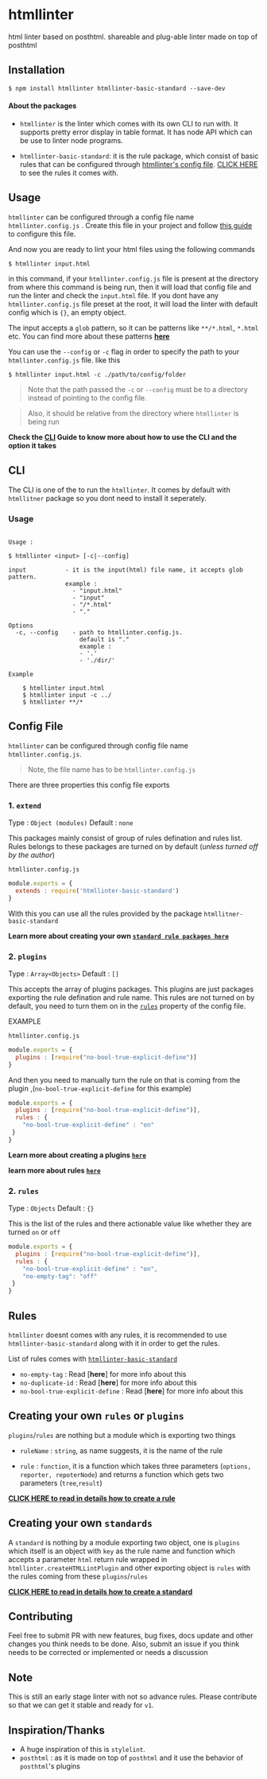 # htmllinter
html linter based on posthtml.  shareable and plug-able linter made on top of posthtml

## Installation 

```shell
$ npm install htmllinter htmllinter-basic-standard --save-dev
```

#### About the packages

- `htmllinter` is the linter which comes with its own CLI to run with. It supports pretty error display in table format. It has node API which can be use to 
   linter node programs.
 
- `htmllinter-basic-standard`: it is the rule package, which consist of basic rules that can be configured through [htmllinter's config file](#config_file). [CLICK HERE](https://github.com/anikethsaha/htmllinter/blob/master/packages/htmllinter-basic-standard/README.md) to see the rules it comes with.


## Usage
`htmllinter` can be configured through a config file name `htmllinter.config.js` . Create this file in your project and follow [this guide](#config-file) to configure this file.

And now you are ready to lint your html files using the following commands

```shell
$ htmllinter input.html 
```

in this command, if your `htmllinter.config.js` file is present at the directory from where this command is being run, then it will load that config file
and run the linter and check the `input.html` file. If you dont have any `htmllinter.config.js` file preset at the root, it will load the linter
with default config which is `{}`, an empty object.

The input accepts a `glob` pattern, so it can be patterns like `**/*.html`, `*.html` etc. 
You can find more about these patterns [**here**](https://github.com/isaacs/node-glob#glob-primer)


You can use the `--config` or `-c` flag in order to specify the path to your `htmllinter.config.js` file.  like this

```shell
$ htmllinter input.html -c ./path/to/config/folder
```

> Note that the path passed the `-c` or `--config` must be to a directory instead of pointing to the config file. 

> Also, it should be relative from the directory where `htmllinter` is being run

**Check the [CLI](#cli) Guide to know more about how to use the CLI and the option it takes**


## CLI

The CLI is one of the to run the `htmllinter`. It comes by default with `htmllitner` package so you dont need to install it seperately. 

### Usage

```

Usage :

$ htmllinter <input> [-c|--config]

input           - it is the input(html) file name, it accepts glob pattern.
                example :
                  - "input.html"
                  - "input"
                  - "/*.html"
                  - "."

Options
  -c, --config    - path to htmllinter.config.js.
                    default is "."
                    example :
                    - '.'
                    - './dir/'

Example

    $ htmllinter input.html
    $ htmllinter input -c ../
    $ htmllinter **/*

```

## Config File

`htmllinter` can be configured through config file name `htmllinter.config.js`.  

> Note, the file name has to be `htmllinter.config.js`

There are three properties this config file exports

### 1. `extend`

Type : `Object (modules)`
Default : `none`

This packages mainly consist of group of rules defination and rules list. Rules belongs to these packages are turned on by default (_unless turned off by the author_)


`htmllinter.config.js`

```js
module.exports = {
  extends : require('htmllinter-basic-standard')
}
```

With this you can use all the rules provided by the package `htmllitner-basic-standard`

**Learn more about creating your own [`standard rule packages here`]()**


### 2. `plugins`

Type : `Array<Objects>`
Default : `[]`

This accepts the array of plugins packages. This plugins are just packages exporting the rule defination and rule name. This rules are not turned on 
by default, you need to turn them on in the [`rules`](#rules) property of the config file. 

EXAMPLE

`htmllinter.config.js`

```js
module.exports = {
  plugins : [require("no-bool-true-explicit-define")]
}
```

And then you need to manually turn the rule on that is coming from the plugin ,(`no-bool-true-explicit-define` for this example)

```js
module.exports = {
  plugins : [require("no-bool-true-explicit-define")],
  rules : {
    "no-bool-true-explicit-define" : "on"
 }
}
```

**Learn more about creating a plugins [`here`](https://github.com/anikethsaha/htmllinter/blob/master/docs/how-to-create-plugin.md)**

**learn more about rules [`here`](#rules)**

### 2. `rules`

Type : `Objects`
Default : `{}`

This is the list of the rules and there actionable value like whether they are turned `on` or `off`

```js
module.exports = {
  plugins : [require("no-bool-true-explicit-define")],
  rules : {
    "no-bool-true-explicit-define" : "on",
    "no-empty-tag": "off"
 }
}
```

## Rules

`htmllinter` doesnt comes with any rules, it is recommended to use `htmllinter-basic-standard` along with it in order to get the rules.

List of rules comes with [`htmllinter-basic-standard`]()

- `no-empty-tag` : Read [**here**] for more info about this
- `no-duplicate-id` : Read [**here**] for more info about this
- `no-bool-true-explicit-define` : Read [**here**] for more info about this



## Creating your own `rules` or `plugins`

`plugins`/`rules` are nothing but a module which is exporting two things

- `ruleName` : `string`, as name suggests, it is the name of the rule  

- `rule` : `function`, it is a function which takes three parameters (`options, reporter, repoterNode`) and returns a function which gets two parameters (`tree`,`result`)
   

**[CLICK HERE to read in details how to create a rule](https://github.com/anikethsaha/htmllinter/blob/master/docs/how-to-create-rule.md)**

## Creating your own `standards`

A `standard` is nothing by a module exporting two object, one is `plugins` which itself is an object with `key` as the rule name and function which accepts a parameter `html` return rule wrapped in `htmllinter.createHTMLLintPlugin`
and other exporting object is `rules` with the rules coming from these `plugins`/`rules`

**[CLICK HERE to read in details how to create a standard](https://github.com/anikethsaha/htmllinter/blob/master/docs/how-to-standard.md)**



## Contributing

Feel free to submit PR with new features, bug fixes, docs update and other changes you think needs to be done.
Also, submit an issue if you think needs to be corrected or implemented or needs a discussion


## Note

This is still an early stage linter with not so advance rules. Please contribute so that we can get it stable and ready for `v1`.


## Inspiration/Thanks

- A huge inspiration of this is `stylelint`. 
- `posthtml` : as it is made on top of `posthtml` and it use the behavior of `posthtml`'s plugins


